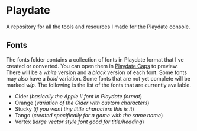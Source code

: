 # Playdate
A repository for all the tools and resources I made for the Playdate console.

## Fonts ##
The fonts folder contains a collection of fonts in Playdate format that I've created or converted. You can open them in [Playdate Caps](https://play.date/caps/) to preview. There will be a *white* version and a *black* version of each font. Some fonts may also have a *bold* variation. Some fonts that are not yet complete will be marked *wip*. The following is the list of the fonts that are currently available.

- Cider (*basically the Apple II font in Playdate format*)
- Orange (*variation of the Cider with custom characters*)
- Stucky (*if you want tiny little characters this is it*)
- Tango (*created specifically for a game with the same name*)  
- Vortex (*large vector style font good for title/heading*)
